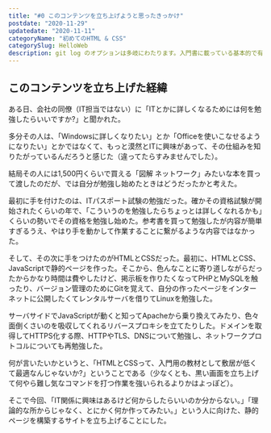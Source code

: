 ```yaml
---
title: "#0 このコンテンツを立ち上げようと思ったきっかけ"
postdate: "2020-11-29"
updatedate: "2020-11-11"
categoryName: "初めてのHTML & CSS"
categorySlug: HelloWeb
description: git log のオプションは多岐にわたります。入門書に載っている基本的で有名なものからちょっとマニアックなものまで、できるだけ例を踏まえて紹介しますので良ければ実際にコマンドを打ち込みながら読んでみてください。
---
```


<section class="section">

## このコンテンツを立ち上げた経緯

ある日、会社の同僚（IT担当ではない）に「ITとかに詳しくなるためには何を勉強したらいいですか?」と聞かれた。

多分その人は、「Windowsに詳しくなりたい」とか「Officeを使いこなせるようになりたい」とかではなくて、もっと漠然とITに興味があって、その仕組みを知りたがっているんだろうと感じた（違ってたらすみませんでした）。

結局その人には1,500円くらいで買える「図解 ネットワーク」みたいな本を買って渡したのだが、では自分が勉強し始めたときはどうだったかと考えた。

最初に手を付けたのは、ITパスポート試験の勉強だった。確かその資格試験が開始されたくらいの年で、「こういうのを勉強したらちょっとは詳しくなれるかも」くらいの勢いでその資格を勉強し始めた。参考書を買って勉強したが内容が簡単すぎるうえ、やはり手を動かして作業することに繋がるような内容ではなかった。

そして、その次に手をつけたのがHTMLとCSSだった。最初に、HTMLとCSS、JavaScriptで静的ページを作った。そこから、色んなことに寄り道しながらだったからかなり時間は費やしたけど、掲示板を作りたくなってPHPとMySQLを触ったり、バージョン管理のためにGitを覚えて、自分の作ったページをインターネットに公開したくてレンタルサーバを借りてLinuxを勉強した。

サーバサイドでJavaScriptが動くと知ってApacheから乗り換えてみたり、色々面倒くさいのを吸収してくれるリバースプロキシを立てたりした。ドメインを取得してHTTPS化する際、HTTPやTLS、DNSについて勉強し、ネットワークプロトコルについても再勉強した。

何が言いたいかというと、「HTMLとCSSって、入門用の教材として敷居が低くて最適なんじゃないか?」ということである（少なくとも、黒い画面を立ち上げて何やら難し気なコマンドを打つ作業を強いられるよりかはよっぽど）。

そこで今回、「IT関係に興味はあるけど何からしたらいいのか分からない。」「理論的な所からじゃなく、とにかく何か作ってみたい。」という人に向けた、静的ページを構築するサイトを立ち上げることにした。

</section>
